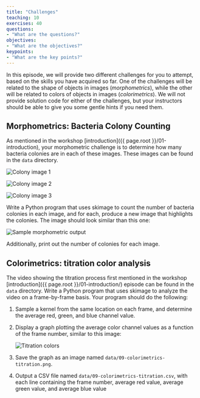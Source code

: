 ```yaml
---
title: "Challenges"
teaching: 10
exercises: 40
questions:
- "What are the questions?"
objectives:
- "What are the objectives?"
keypoints:
- "What are the key points?"
---
```


In this episode, we will provide two different challenges for you to attempt,
based on the skills you have acquired so far. One of the challenges will be
related to the shape of objects in images (*morphometrics*), while the other
will be related to colors of objects in images (*colorimetrics*). We will not
provide solution code for either of the challenges, but your instructors should
be able to give you some gentle hints if you need them.

## Morphometrics: Bacteria Colony Counting

As mentioned in the workshop [introduction]({{ page.root }}/01-introduction),
your morphometric challenge is to determine how many bacteria colonies are in
each of these images. These images can be found in the
`data` directory.

![Colony image 1](../fig/00-colonies01.jpg)

![Colony image 2](../fig/00-colonies02.jpg)

![Colony image 3](../fig/00-colonies03.jpg)

Write a Python program that uses skimage to count the number of bacteria
colonies in each image, and for each, produce a new image that highlights the colonies.
The image should look similar than this one:

![Sample morphometric output](../fig/00-colony-mask.png)

Additionally, print out the number of colonies for each image.



## Colorimetrics: titration color analysis

The video showing the titration process first mentioned in the workshop
[introduction]({{ page.root }}/01-introduction/) episode can be found in the
`data` directory.
Write a Python program that uses skimage to analyze the video on a
frame-by-frame basis. Your program should do the following:

1. Sample a kernel from the same location on each frame, and determine the
	average red, green, and blue channel value.

2. Display a graph plotting the average color channel values as a function of
	the frame number, similar to this image:

	![Titration colors](../fig/00-colorimetric.png)

3. Save the graph as an image named `data/09-colorimetrics-titration.png`.

4. Output a CSV file named `data/09-colorimetrics-titration.csv`, with each line containing
	the frame number, average red value, average green value, and average
	blue value
